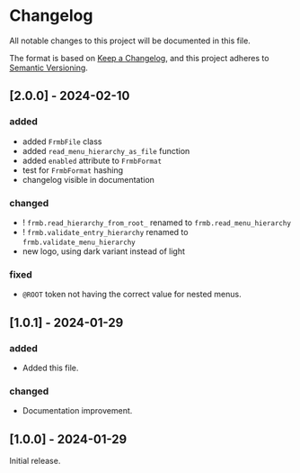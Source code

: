 # Changelog

All notable changes to this project will be documented in this file.

The format is based on [Keep a Changelog](https://keepachangelog.com/en/1.0.0/),
and this project adheres to [Semantic Versioning](https://semver.org/spec/v2.0.0.html).

## [2.0.0] - 2024-02-10

### added

- added `FrmbFile` class
- added `read_menu_hierarchy_as_file` function
- added `enabled` attribute to `FrmbFormat`
- test for `FrmbFormat` hashing 
- changelog visible in documentation

### changed

- ! `frmb.read_hierarchy_from_root_` renamed to `frmb.read_menu_hierarchy`
- ! `frmb.validate_entry_hierarchy` renamed to `frmb.validate_menu_hierarchy`
- new logo, using dark variant instead of light

### fixed

- `@ROOT` token not having the correct value for nested menus.

## [1.0.1] - 2024-01-29

### added

- Added this file.

### changed

- Documentation improvement.

## [1.0.0] - 2024-01-29

Initial release.
